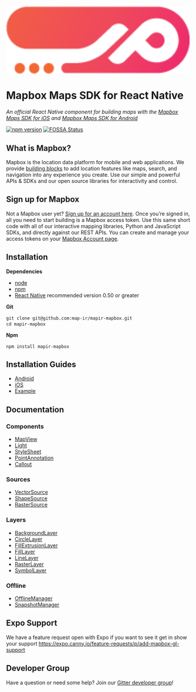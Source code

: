 <a href="https://www.mapbox.com">
  <img src="/assets/mapbox_logo.png" width="500"/>
</a>

# Mapbox Maps SDK for React Native

_An official React Native component for building maps with the [Mapbox Maps SDK for iOS](https://www.mapbox.com/ios-sdk/) and [Mapbox Maps SDK for Android](https://www.mapbox.com/android-sdk/)_

[![npm version](https://badge.fury.io/js/%40mapbox%2Freact-native-mapbox-gl.svg)](https://badge.fury.io/js/%40mapbox%2Freact-native-mapbox-gl)
[![FOSSA Status](https://app.fossa.io/api/projects/git%2Bhttps%3A%2F%2Fgithub.com%2Fmapbox%2Freact-native-mapbox-gl.svg?type=shield)](https://app.fossa.io/projects/git%2Bhttps%3A%2F%2Fgithub.com%2Fmapbox%2Freact-native-mapbox-gl?ref=badge_shield)

## What is Mapbox?

Mapbox is the location data platform for mobile and web applications. We provide [building blocks](https://www.mapbox.com/products/) to add location features like maps, search, and navigation into any experience you create. Use our simple and powerful APIs & SDKs and our open source libraries for interactivity and control.

## Sign up for Mapbox

Not a Mapbox user yet? [Sign up for an account here](https://www.mapbox.com/signup/). Once you’re signed in, all you need to start building is a Mapbox access token. Use this same short code with all of our interactive mapping libraries, Python and JavaScript SDKs, and directly against our REST APIs. You can create and manage your access tokens on your [Mapbox Account page](https://www.mapbox.com/account/).


## Installation

**Dependencies**

* [node](https://nodejs.org)
* [npm](https://www.npmjs.com/)
* [React Native](https://facebook.github.io/react-native/) recommended version 0.50 or greater

**Git**
```
git clone git@github.com:map-ir/mapir-mapbox.git
cd mapir-mapbox
```

**Npm**
```
npm install mapir-mapbox
```

## Installation Guides

* [Android](/android/install.md)
* [iOS](/ios/install.md)
* [Example](/example)

## Documentation

### Components
* [MapView](/docs/MapView.md)
* [Light](/docs/Light.md)
* [StyleSheet](/docs/StyleSheet.md)
* [PointAnnotation](/docs/PointAnnotation.md)
* [Callout](/docs/Callout.md)

### Sources
* [VectorSource](/docs/VectorSource.md)
* [ShapeSource](/docs/ShapeSource.md)
* [RasterSource](/docs/RasterSource.md)

### Layers
* [BackgroundLayer](/docs/BackgroundLayer.md)
* [CircleLayer](/docs/CircleLayer.md)
* [FillExtrusionLayer](/docs/FillExtrusionLayer.md)
* [FillLayer](/docs/FillLayer.md)
* [LineLayer](/docs/LineLayer.md)
* [RasterLayer](/docs/RasterLayer.md)
* [SymbolLayer](/docs/SymbolLayer.md)

### Offline
* [OfflineManager](/docs/OfflineManager.md)
* [SnapshotManager](/docs/snapshotManager.md)

## Expo Support
We have a feature request open with Expo if you want to see it get in show your support https://expo.canny.io/feature-requests/p/add-mapbox-gl-support

## Developer Group

Have a question or need some help? Join our [Gitter developer group](https://gitter.im/react-native-mapbox-gl/Lobby)!
